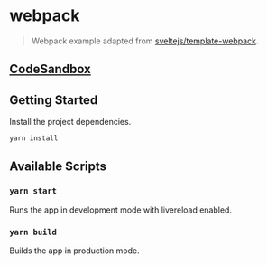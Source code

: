 # webpack

> Webpack example adapted from [sveltejs/template-webpack](https://github.com/sveltejs/template-webpack).

## [CodeSandbox](https://codesandbox.io/s/github/IBM/carbon-icons-svelte/tree/master/examples/webpack)

## Getting Started

Install the project dependencies.

```bash
yarn install
```

## Available Scripts

### `yarn start`

Runs the app in development mode with livereload enabled.

### `yarn build`

Builds the app in production mode.
